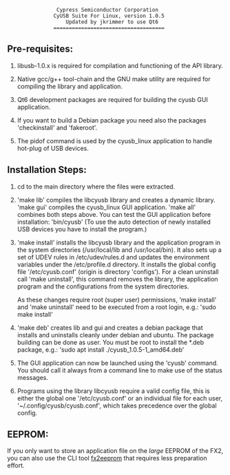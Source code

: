 
                    Cypress Semiconductor Corporation
                   CyUSB Suite For Linux, version 1.0.5
                       Updated by jkrimmer to use Qt6
                   ====================================

Pre-requisites:
---------------

 1. libusb-1.0.x is required for compilation and functioning of the API library.

 2. Native gcc/g++ tool-chain and the GNU make utility are required for
    compiling the library and application.

 3. Qt6 development packages are required for building the cyusb GUI application.

 4. If you want to build a Debian package you need also the packages
    'checkinstall' and 'fakeroot'.

 5. The pidof command is used by the cyusb_linux application to handle
    hot-plug of USB devices.


Installation Steps:
-------------------

 1. cd to the main directory where the files were extracted. 
    
 2. 'make lib' compiles the libcyusb library and creates a dynamic library.
    'make gui' compiles the cyusb_linux GUI application.
    'make all' combines both steps above.
    You can test the GUI application before installation: 'bin/cyusb'
    (To use the auto detection of newly installed USB devices you have to install the program.) 
    
 3. 'make install' installs the libcyusb library and the application program 
    in the system directories (/usr/local/lib and /usr/local/bin).
    It also sets up a set of UDEV rules in /etc/udev/rules.d 
    and updates the environment variables under the /etc/profile.d directory.
    It installs the global config file '/etc/cyusb.conf' (origin is directory 'configs').
    For a clean uninstall call 'make uninstall', this command removes the library,
    the application program and the configurations from the system directories.
    
    As these changes require root (super user) permissions,
    'make install' and 'make uninstall' need to be executed from a root login, e.g.:
    'sudo make install'

 4. 'make deb' creates lib and gui and creates a debian package that installs and uninstalls 
    cleanly under debian and ubuntu. The package building can be done as user. 
    You must be root to install the *.deb package, e.g.:
    'sudo apt install ./cyusb_1.0.5-1_amd64.deb'

 5. The GUI application can now be launched using the 'cyusb' command. 
    You should call it always from a command line to make use of the status messages.

 6. Programs using the library libcyusb require a valid config file, this is either
    the global one '/etc/cyusb.conf' or an individual file for each user,
    '~/.config/cyusb/cyusb.conf', which takes precedence over the global config.

EEPROM:
-------

If you only want to store an application file on the *large* EEPROM of the FX2, you can also use
the CLI tool [fx2eeprom](https://github.com/Ho-Ro/fx2eeprom) that requires less preparation effort.
